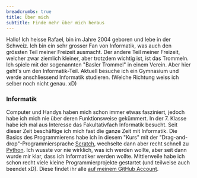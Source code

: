 ```yaml
---
breadcrumbs: true
title: Über mich
subtitle: Finde mehr über mich heraus
---
```


Hallo! Ich heisse Rafael, bin im Jahre 2004 geboren und lebe in der Schweiz.
Ich bin ein sehr grosser Fan von Informatik, was auch den grössten Teil meiner Freizeit ausmacht.
Der andere Teil meiner Freizeit, welcher zwar ziemlich kleiner, aber trotzdem wichtig ist, ist das Trommeln.
Ich spiele mit der sogenannten "Basler Trommel" in einem Verein. Aber hier geht's um den Informatik-Teil. Aktuell besuche ich ein Gymnasium und werde anschliessend Informatik studieren. (Welche Richtung weiss ich selber noch nicht genau. xD)

### Informatik

Computer und Handys haben mich schon immer etwas fasziniert, jedoch habe ich mich nie über deren Funktionsweise gekümmert. In der 7. Klasse habe ich mal aus Interesse das Fakultativfach Informatik besucht. Seit dieser Zeit beschäftige ich mich fast die ganze Zeit mit Informatik. Die Basics des Programmierens habe ich in diesem "Kurs" mit der "Drag-and-drop"-Programmiersprache [Scratch](https://scratch.mit.edu), wechselte dann aber recht schnell zu [Python](https://python.org). Ich wusste vor nie wirklich, was ich werden wollte, aber seit dann wurde mir klar, dass ich Informatiker werden wollte. Mittlerweile habe ich schon recht viele kleine Programmierprojekte gestartet (und teilweise auch beendet xD). Diese findet ihr alle [auf meinem GitHub Account](https://github.com/rafaelurben).
